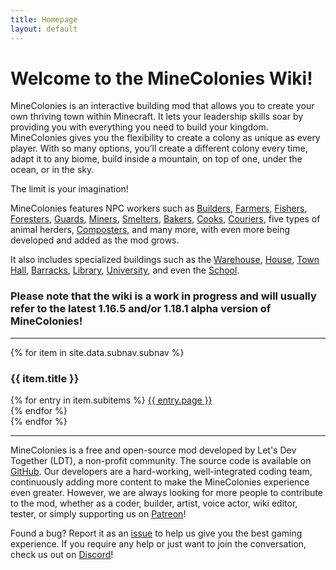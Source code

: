 ```yaml
---
title: Homepage
layout: default
---
```

# Welcome to the MineColonies Wiki!

MineColonies is an interactive building mod that allows you to create your own thriving town within Minecraft. It lets your leadership skills soar by providing you with everything you need to build your kingdom. MineColonies gives you the flexibility to create a colony as unique as every player. With so many options, you’ll create a different colony every time, adapt it to any biome, build inside a mountain, on top of one, under the ocean, or in the sky.

The limit is your imagination!

MineColonies features NPC workers such as [Builders](../../source/workers/builder), [Farmers](../../source/workers/farmer), [Fishers](../../source/workers/fisher), [Foresters](../../source/workers/forester), [Guards](../../source/workers/guard), [Miners](../../source/workers/miner), [Smelters](../../source/workers/smelter), [Bakers](../../source/workers/baker), [Cooks](../../source/workers/cook), [Couriers](../../source/workers/courier), five types of animal herders, [Composters](../../source/workers/composter), and many more, with even more being developed and added as the mod grows.

It also includes specialized buildings such as the [Warehouse](../../source/buildings/warehouse), [House](../../source/buildings/house), [Town Hall](../../source/buildings/townhall), [Barracks](../../source/buildings/barracks), [Library](../../source/buildings/library), [University](../../source/buildings/university), and even the [School](../../source/buildings/school).

### Please note that the wiki is a work in progress and will usually refer to the latest 1.16.5 and&#47;or 1.18.1 alpha version of MineColonies!

---

<div class="row">
{% for item in site.data.subnav.subnav %}
    <div class="col-lg col-md-3 col-sm-12 text-center">
        <h3 class="button p-1">{{ item.title }}</h3>
        {% for entry in item.subitems %}
            <a class="" href="{{ entry.url | relative_url }}">{{ entry.page }}</a><br />
        {% endfor %}
    </div>
{% endfor %}
</div>

---

MineColonies is a free and open-source mod developed by Let's Dev Together (LDT), a non-profit community. The source code is available on [GitHub](https://github.com/ldtteam/minecolonies). Our developers are a hard-working, well-integrated coding team, continuously adding more content to make the MineColonies experience even greater. However, we are always looking for more people to contribute to the mod, whether as a coder, builder, artist, voice actor, wiki editor, tester, or simply supporting us on [Patreon](https://www.patreon.com/minecolonies)!

Found a bug? Report it as an [issue](https://github.com/ldtteam/minecolonies/issues/new/choose) to help us give you the best gaming experience. If you require any help or just want to join the conversation, check us out on [Discord](https://discord.minecolonies.com)!

